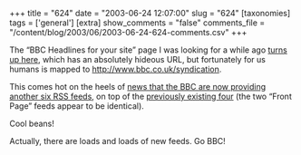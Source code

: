 +++
title = "624"
date = "2003-06-24 12:07:00"
slug = "624"
[taxonomies]
tags = ['general']
[extra]
show_comments = "false"
comments_file = "/content/blog/2003/06/2003-06-24-624-comments.csv"
+++

The “BBC Headlines for your site” page I was looking for a while ago [turns up here](http://news.bbc.co.uk/shared/bsp/hi/services/htmlsyndication/html/default.stm), which has an absolutely hideous URL, but fortunately for us humans is mapped to <http://www.bbc.co.uk/syndication>.

This comes hot on the heels of [news that the BBC are now providing another six RSS feeds](http://backend.userland.com/2003/06/24#a302), on top of the [previously existing four](http://www.blackbeltjones.com/work/mt/archives/000359.html) (the two “Front Page” feeds appear to be identical).

Cool beans!

<ins datetime="2003-06-25T14:07:27Z"></ins>

Actually, there are loads and loads of new feeds. Go BBC!
